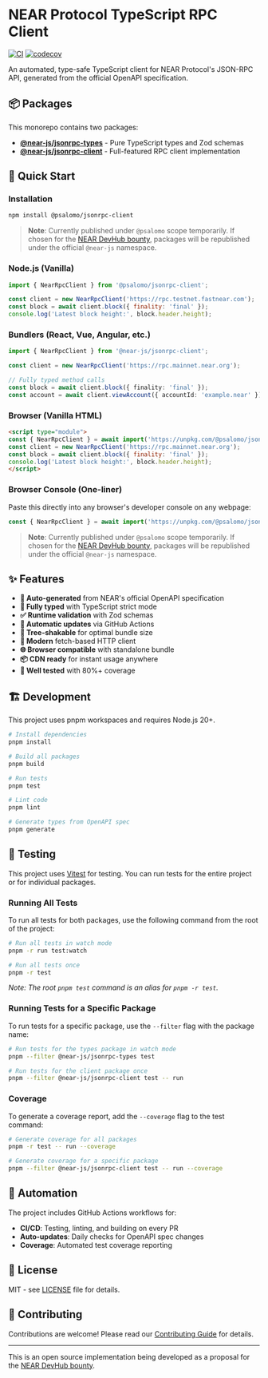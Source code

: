# NEAR Protocol TypeScript RPC Client

[![CI](https://github.com/petersalomonsen/near-rpc-typescript/actions/workflows/ci.yml/badge.svg)](https://github.com/petersalomonsen/near-rpc-typescript/actions/workflows/ci.yml)
[![codecov](https://codecov.io/gh/petersalomonsen/near-rpc-typescript/branch/main/graph/badge.svg)](https://codecov.io/gh/petersalomonsen/near-rpc-typescript)

An automated, type-safe TypeScript client for NEAR Protocol's JSON-RPC API, generated from the official OpenAPI specification.

## 📦 Packages

This monorepo contains two packages:

- **[@near-js/jsonrpc-types](./packages/jsonrpc-types)** - Pure TypeScript types and Zod schemas
- **[@near-js/jsonrpc-client](./packages/jsonrpc-client)** - Full-featured RPC client implementation

## 🚀 Quick Start

### Installation

```bash
npm install @psalomo/jsonrpc-client
```

> **Note**: Currently published under `@psalomo` scope temporarily. If chosen for the [NEAR DevHub bounty](https://nearn.io/devhub/13/), packages will be republished under the official `@near-js` namespace.

### Node.js (Vanilla)

```javascript
import { NearRpcClient } from '@psalomo/jsonrpc-client';

const client = new NearRpcClient('https://rpc.testnet.fastnear.com');
const block = await client.block({ finality: 'final' });
console.log('Latest block height:', block.header.height);
```

### Bundlers (React, Vue, Angular, etc.)

```typescript
import { NearRpcClient } from '@near-js/jsonrpc-client';

const client = new NearRpcClient('https://rpc.mainnet.near.org');

// Fully typed method calls
const block = await client.block({ finality: 'final' });
const account = await client.viewAccount({ accountId: 'example.near' });
```

### Browser (Vanilla HTML)

```html
<script type="module">
const { NearRpcClient } = await import('https://unpkg.com/@psalomo/jsonrpc-client@0.1.0/dist/browser-standalone.js');
const client = new NearRpcClient('https://rpc.mainnet.near.org');
const block = await client.block({ finality: 'final' });
console.log('Latest block height:', block.header.height);
</script>
```

### Browser Console (One-liner)

Paste this directly into any browser's developer console on any webpage:

```javascript
const { NearRpcClient } = await import('https://unpkg.com/@psalomo/jsonrpc-client@0.1.0/dist/browser-standalone.js'); const client = new NearRpcClient('https://rpc.testnet.fastnear.com'); const block = await client.block({ finality: 'final' }); console.log('Latest block height:', block.header.height);
```

> **Note**: Currently published under `@psalomo` scope temporarily. If chosen for the [NEAR DevHub bounty](https://nearn.io/devhub/13/), packages will be republished under the official `@near-js` namespace.

## ✨ Features

- **🔧 Auto-generated** from NEAR's official OpenAPI specification
- **📝 Fully typed** with TypeScript strict mode
- **✅ Runtime validation** with Zod schemas
- **🔄 Automatic updates** via GitHub Actions
- **🌳 Tree-shakable** for optimal bundle size
- **🚀 Modern** fetch-based HTTP client
- **🌐 Browser compatible** with standalone bundle
- **📦 CDN ready** for instant usage anywhere
- **🧪 Well tested** with 80%+ coverage

## 🏗️ Development

This project uses pnpm workspaces and requires Node.js 20+.

```bash
# Install dependencies
pnpm install

# Build all packages
pnpm build

# Run tests
pnpm test

# Lint code
pnpm lint

# Generate types from OpenAPI spec
pnpm generate
```

## 🧪 Testing

This project uses [Vitest](https://vitest.dev/) for testing. You can run tests for the entire project or for individual packages.

### Running All Tests

To run all tests for both packages, use the following command from the root of the project:

```bash
# Run all tests in watch mode
pnpm -r run test:watch

# Run all tests once
pnpm -r test
```

_Note: The root `pnpm test` command is an alias for `pnpm -r test`._

### Running Tests for a Specific Package

To run tests for a specific package, use the `--filter` flag with the package name:

```bash
# Run tests for the types package in watch mode
pnpm --filter @near-js/jsonrpc-types test

# Run tests for the client package once
pnpm --filter @near-js/jsonrpc-client test -- run
```

### Coverage

To generate a coverage report, add the `--coverage` flag to the test command:

```bash
# Generate coverage for all packages
pnpm -r test -- run --coverage

# Generate coverage for a specific package
pnpm --filter @near-js/jsonrpc-client test -- run --coverage
```

## 🤖 Automation

The project includes GitHub Actions workflows for:

- **CI/CD**: Testing, linting, and building on every PR
- **Auto-updates**: Daily checks for OpenAPI spec changes
- **Coverage**: Automated test coverage reporting

## 📄 License

MIT - see [LICENSE](LICENSE) file for details.

## 🤝 Contributing

Contributions are welcome! Please read our [Contributing Guide](CONTRIBUTING.md) for details.

---

This is an open source implementation being developed as a proposal for the [NEAR DevHub bounty](https://nearn.io/devhub/13/).
